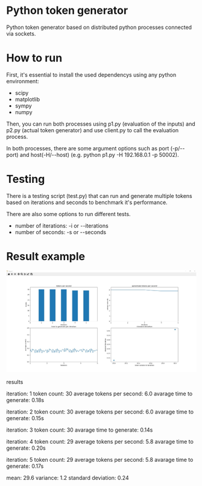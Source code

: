 # Python token generator 

Python token generator based on distributed python processes connected via sockets.

# How to run

First, it's essential to install the used dependencys using any python environment:
  - scipy
  - matplotlib
  - sympy
  - numpy

Then, you can run both processes using p1.py (evaluation of the inputs) and p2.py (actual token generator) and use client.py to call the evaluation process.

In both processes, there are some argument options such as port (-p/--port) and host(-H/--host) (e.g. python p1.py -H 192.168.0.1 -p 50002).

# Testing

There is a testing script (test.py) that can run and generate multiple tokens based on iterations and seconds to benchmark it's performance.

There are also some options to run different tests.
  - number of iterations: -i or --iterations
  - number of seconds: -s or --seconds

# Result example

![alt text](https://github.com/brigide/token-distributed-system/blob/master/example.png)

results

iteration: 1
token count: 30
average tokens per second: 6.0
avarage time to generate: 0.18s

iteration: 2
token count: 30
average tokens per second: 6.0
avarage time to generate: 0.15s

iteration: 3
token count: 30
avarage time to generate: 0.14s

iteration: 4
token count: 29
average tokens per second: 5.8
avarage time to generate: 0.20s

iteration: 5
token count: 29
average tokens per second: 5.8
avarage time to generate: 0.17s

mean:  29.6
variance:  1.2
standard deviation:  0.24
